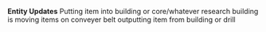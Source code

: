 **Entity Updates**
Putting item into building or core/whatever research building is
moving items on conveyer belt
outputting item from building or drill